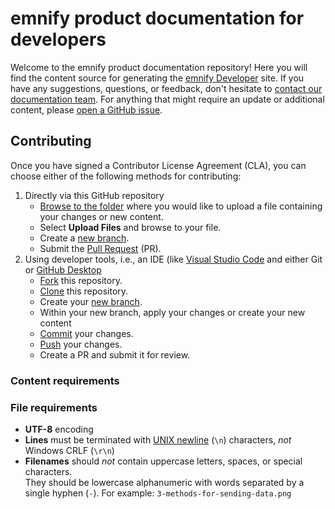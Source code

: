 # emnify product documentation for developers

Welcome to the emnify product documentation repository!
Here you will find the content source for generating the [emnify Developer](https://emnify.github.io/product-docs/) site.
If you have any suggestions, questions, or feedback, don't hesitate to <a  href="mailto:docs@emnify.com">contact our documentation team</a>.
For anything that might require an update or additional content, please [open a GitHub issue](https://github.com/emnify/product-docs/issues/new).

## Contributing

Once you have signed a Contributor License Agreement (CLA), you can choose either of the following methods for contributing:

1. Directly via this GitHub repository
    - [Browse to the folder](https://github.com/EMnify/product-docs/tree/main/docs) where you would like to upload a file containing your changes or new content.
    - Select **Upload Files** and browse to your file.
    - Create a [new branch](https://help.github.com/en/desktop/contributing-to-projects/creating-a-branch-for-your-work).
    - Submit the [Pull Request](https://docs.github.com/en/pull-requests) (PR).  
1. Using developer tools, i.e., an IDE (like [Visual Studio Code](https://code.visualstudio.com/) and either Git or [GitHub Desktop](https://help.github.com/en/desktop/getting-started-with-github-desktop)
    - [Fork](https://docs.github.com/github/getting-started-with-github/fork-a-repo) this repository.
    - [Clone](https://help.github.com/en/github/creating-cloning-and-archiving-repositories/cloning-a-repository) this repository.
    - Create your [new branch](https://help.github.com/en/desktop/contributing-to-projects/creating-a-branch-for-your-work).
    - Within your new branch, apply your changes or create your new content
    - [Commit](https://docs.github.com/en/pull-requests/committing-changes-to-your-project) your changes.
    - [Push](https://docs.github.com/en/get-started/quickstart/contributing-to-projects#making-and-pushing-changes) your changes.
    - Create a PR and submit it for review.

### Content requirements

### File requirements
- **UTF-8** encoding
- **Lines** must be terminated with [UNIX newline](https://en.wikipedia.org/wiki/Newline#Representation) (`\n`) characters, *not* Windows CRLF (`\r\n`)
- **Filenames** should *not* contain uppercase letters, spaces, or special characters.  
They should be lowercase alphanumeric with words separated by a single hyphen (`-`). For example: `3-methods-for-sending-data.png`
